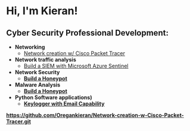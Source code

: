 <h1>Hi, I'm Kieran!

<h2>Cyber Security Professional Development:</h2>

- <b>Networking</b>
  - [Network creation w/ Cisco Packet Tracer](https://github.com/Oregankieran/Network-creation-w-Cisco-Packet-Tracer.git)
- <b>Network traffic analysis</b>
  - [Build a SIEM with Microsoft Azure Sentinel](https://github.com/joshmadakor1/4chan-Image-Analysis-Middleware-C964) <b>
- <b>Network Security</b>
  - [Build a Honeypot](https://github.com/joshmadakor1/Sentinel-Lab)
 - <b>Malware Analysis</b>
    - [Build a Honeypot](https://github.com/joshmadakor1/Sentinel-Lab)
- <b>Python Software applications)</b>
  - [Keylogger with Email Capability](https://github.com/joshmadakor1/Key-Logger-With-Email)

https://github.com/Oregankieran/Network-creation-w-Cisco-Packet-Tracer.git
